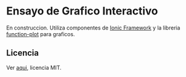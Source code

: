 # Ensayo de Grafico Interactivo
En construccion. Utiliza componentes de [Ionic Framework](https://ionicframework.com/) y la libreria [function-plot](https://mauriciopoppe.github.io/function-plot/) para graficos.

## Licencia
Ver [aqui](https://github.com/Franco-Giordano/graph-test/blob/master/LICENSE.txt), licencia MIT.

